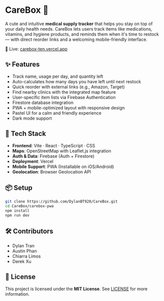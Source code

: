 # CareBox 💊

A cute and intuitive **medical supply tracker** that helps you stay on top of your daily health needs. CareBox lets users track items like medications, vitamins, and hygiene products, and reminds them when it's time to restock — with direct reorder links and a welcoming mobile-friendly interface.

🔗 Live: [carebox-ten.vercel.app](https://carebox-ten.vercel.app)

## ✨ Features

- Track name, usage per day, and quantity left
- Auto-calculates how many days you have left until next restock
- Quick reorder with external links (e.g., Amazon, Target)
- Find nearby clinics with the integrated map feature
- User-specific item lists via Firebase Authentication
- Firestore database integration
- PWA + mobile-optimized layout with responsive design
- Pastel UI for a calm and friendly experience
- Dark mode support

## 🔧 Tech Stack

- **Frontend**: Vite · React · TypeScript · CSS
- **Maps**: OpenStreetMap with Leaflet.js integration
- **Auth & Data**: Firebase (Auth + Firestore)
- **Deployment**: Vercel
- **Mobile Support**: PWA (Installable on iOS/Android)
- **Geolocation**: Browser Geolocation API

## 📦 Setup

```bash
git clone https://github.com/DylanBT928/CareBox.git
cd CareBox/carebox-pwa
npm install
npm run dev
```

## 🛠️ Contributors

- Dylan Tran
- Austin Phan
- Chiarra Limos
- Derek Xu

## 📄 License

This project is licensed under the **MIT License**. See [LICENSE](./LICENSE) for more information.
